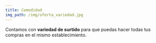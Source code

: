 ```yaml
---
title: Comodidad
img_path: /img/oferta_variedad.jpg
---
```

Contamos con **variedad de surtido** para que puedas hacer todas tus compras en el mismo establecimiento.